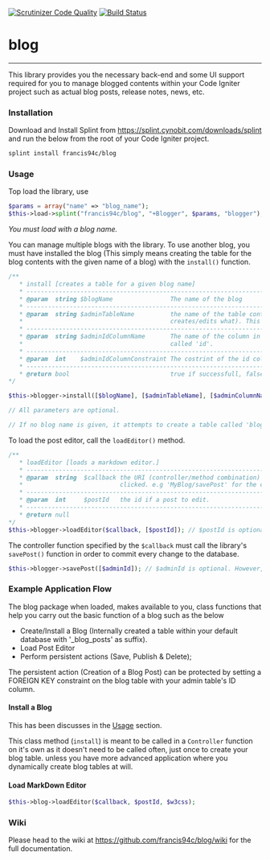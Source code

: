 [![Scrutinizer Code Quality](https://scrutinizer-ci.com/g/francis94c/blog/badges/quality-score.png?b=master)](https://scrutinizer-ci.com/g/francis94c/blog/?branch=master) [![Build Status](https://travis-ci.org/francis94c/blog.svg?branch=master)](https://travis-ci.org/francis94c/blog)

# blog #
----

This library provides you the necessary back-end and some UI support required for you to manage blogged contents within your Code Igniter project such as actual blog posts, release notes, news, etc.

### Installation ###
Download and Install Splint from https://splint.cynobit.com/downloads/splint and run the below from the root of your Code Igniter project.
```bash
splint install francis94c/blog
```
### Usage ###
Top load the library, use
```php
$params = array("name" => "blog_name");
$this->load->splint("francis94c/blog", "+Blogger", $params, "blogger");
```

_You must load with a blog name._

You can manage multiple blogs with the library. To use another blog, you must have installed the blog (This simply means creating the table for the blog contents with the given name of a blog) with the ```install()``` function.

```php
/**
   * install [creates a table for a given blog name]
   * --------------------------------------------------------------------------------------------------------------------------------------------------------------------
   * @param  string $blogName                The name of the blog
   * --------------------------------------------------------------------------------------------------------------------------------------------------------------------
   * @param  string $adminTableName          the name of the table containing admins (this is required if you have an admins section and you wan to keep track of who
   *                                         creates/edits what). This is basically used to add a foreign key constraint on the blog table's column of admin if provided.
   * --------------------------------------------------------------------------------------------------------------------------------------------------------------------
   * @param  string $adminIdColumnName       The name of the column in the given admin table that has the  id of each admin. this is usuall an AUTO_INCREMENT field
   *                                         called 'id'.
   * --------------------------------------------------------------------------------------------------------------------------------------------------------------------
   * @param  int    $adminIdColumnConstraint The costrint of the id column in the admins table. e.g 7 for id INT(7), etc.
   * --------------------------------------------------------------------------------------------------------------------------------------------------------------------
   * @return bool                            true if successfull, false if not.
*/

$this->blogger->install([$blogName], [$adminTableName], [$adminColumnName], [$adminIdColumnConstraint]);

// All parameters are optional.

// If no blog name is given, it attempts to create a table called 'blogger_posts' by default.
```

To load the post editor, call the ```loadEditor()``` method.

```php
/**
   * loadEditor [loads a markdown editor.]
   * --------------------------------------------------------------------------------------------------------------------------------------------------------------------
   * @param  string  $callback the URI (controller/method combination) the editor form will be submitted to when any of the buttons 'Create, Save, Save and Publish' is
   *                           clicked. e.g 'MyBlog/savePost' for the controller 'MyBlog' with a 'savePost' function.
   * --------------------------------------------------------------------------------------------------------------------------------------------------------------------
   * @param  int     $postId   the id if a post to edit.
   * --------------------------------------------------------------------------------------------------------------------------------------------------------------------
   * @return null
*/
$this->blogger->loadEditor($callback, [$postId]); // $postId is optional, not pasing this argument means you want to create a new post.
```

The controller function specified by the ```$callback``` must call the library's ```savePost()``` function in order to commit every change to the database.

```php
$this->blogger->savePost([$adminId]); // $adminId is optional. However, you must supply this value if you installed the current blog with an admin table name and id.
```

### Example Application Flow ###

The blog package when loaded, makes available to you, class functions that help you carry out the basic function of a blog such as the below
* Create/Install a Blog (Internally created a table within your default database with '\_blog_posts' as suffix).
* Load Post Editor
* Perform persistent actions (Save, Publish & Delete);

The persistent action (Creation of a Blog Post) can be protected by setting a FOREIGN KEY constraint on the blog table with your admin table's ID column.

#### Install a Blog ####
This has been discusses in the [Usage](#usage) section.

This class method (`install`) is meant to be called in a `Controller` function on it's own as it doesn't need to be called often, just once to create your blog table. unless you have more advanced application where you dynamically create blog tables at will.

#### Load MarkDown Editor ####
```php
$this->blog->loadEditor($callback, $postId, $w3css);
```

### Wiki ###

Please head to the wiki at https://github.com/francis94c/blog/wiki for the full documentation.
